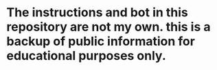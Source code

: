 # The instructions and bot in this repository are not my own. this is a backup of public information for educational purposes only.
